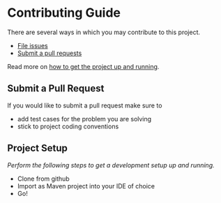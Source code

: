 # Contributing Guide

There are several ways in which you may contribute to this project.

* [File issues](link-to-issue-tracker)
* [Submit a pull requests](#submit-a-pull-request)

Read more on [how to get the project up and running](#project-setup).


## Submit a Pull Request

If you would like to submit a pull request make sure to

- add test cases for the problem you are solving
- stick to project coding conventions


## Project Setup

_Perform the following steps to get a development setup up and running._

- Clone from github
- Import as Maven project into your IDE of choice
- Go!
